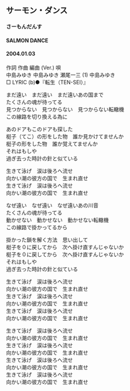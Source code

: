 ## サーモン・ダンス
#### さーもんだんす
#### SALMON DANCE
#### 2004.01.03


作詞  作曲  編曲 (Ver.)   唄   
中島みゆき   中島みゆき   瀬尾一三 (1)  中島みゆき   
□ LYRIC (b)●『転生（TEN-SEI）』   
   
まだ遠い　まだ遠い　まだ遠いあの国まで   
たくさんの魂が待ってる   
見つからない　見つからない　見つからない転轍機   
この線路を切り換える為に   
   
あのドアもこのドアも探した   
梃子（てこ）の形をした物　誰か見かけてませんか   
梃子の形をした物　誰か覚えてませんか   
それはもしや   
過ぎ去った時計の針と似ている   
   
生きて泳げ　涙は後ろへ流せ   
向かい潮の彼方の国で　生まれ直せ   
生きて泳げ　涙は後ろへ流せ   
向かい潮の彼方の国で　生まれ直せ   
   
なぜ遠い　なぜ遠い　なぜ遠いあの川音   
たくさんの魂が待ってる   
動かせない　動かせない　動かせない転轍機   
この線路で掛かってるから   
   
掛かった鎖を解く方法　思い出して   
梃子を０に戻してから　次へ掛け直すんじゃないか   
梃子を０に戻してから　次へ掛け直すんじゃないか   
それはもしや   
過ぎ去った時計の針と似ている   
   
生きて泳げ　涙は後ろへ流せ   
向かい潮の彼方の国で　生まれ直せ   
生きて泳げ　涙は後ろへ流せ   
向かい潮の彼方の国で　生まれ直せ   
生きて泳げ　涙は後ろへ流せ   
向かい潮の彼方の国で　生まれ直せ   
   
生きて泳げ　涙は後ろへ流せ   
向かい潮の彼方の国で　生まれ直せ   
生きて泳げ　涙は後ろへ流せ   
向かい潮の彼方の国で　生まれ直せ   
生きて泳げ　涙は後ろへ流せ   
向かい潮の彼方の国で　生まれ直せ   
生きて泳げ　涙は後ろへ流せ   
向かい潮の彼方の国で　生まれ直せ   